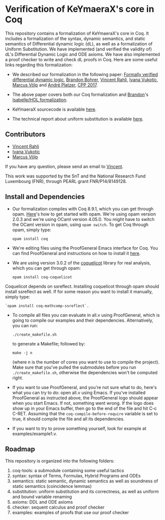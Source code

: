 Verification of KeYmaeraX's core in Coq
=======================================


This repository contains a formalization of KeYmaeraX's core in Coq.
It includes a formalization of the syntax, dynamic semantics, and
static semantics of Differential dynamic logic (dL), as well as a
formalization of Uniform Substitution.  We have implemented (and
verified the validity of) dL's Differential Dynamic Logic and ODE
axioms.  We have also implemented a proof checker to write and check
dL proofs in Coq.  Here are some useful links regarding this
formalization:

* We described our formalization in the following paper:
  [Formally verified differential dynamic logic](http://dx.doi.org/10.1145/3018610.3018616),
  [Brandon Bohrer](http://www.cs.cmu.edu/~bbohrer),
  [Vincent Rahli](http://www.cs.bham.ac.uk/~rahliv/),
  [Ivana Vukotic](http://wwwen.uni.lu/snt/people/ivana_vukotic),
  [Marcus Völp](http://wwwen.uni.lu/snt/people/marcus_voelp)
  and [André Platzer](http://symbolaris.com),
  [CPP 2017](http://cpp2017.mpi-sws.org).

* The above paper covers both our Coq formalization and
  [Brandon](http://www.cs.cmu.edu/~bbohrer)'s
  [Isabelle/HOL formalization](https://github.com/LS-Lab/Isabelle-dL).

* KeYmaeraX sourcecode is available
[here](https://github.com/LS-Lab/KeYmaeraX-release).

* The technical report about uniform substitution is available
[here](http://arxiv.org/pdf/1601.06183.pdf).


Contributors
------------

* [Vincent Rahli](http://www.cs.bham.ac.uk/~rahliv/)
* [Ivana Vukotic](http://wwwen.uni.lu/snt/people/ivana_vukotic)
* [Marcus Völp](http://wwwen.uni.lu/snt/people/marcus_voelp)

If you have any question, please send an email to
[Vincent](http://www.cs.bham.ac.uk/~rahliv/).

This work was supported by the SnT and the National Research Fund
Luxembourg (FNR), through PEARL grant FNR/P14/8149128.


Install and Dependencies
------------------------


* Our formalization compiles with Coq 8.9.1, which you can get through
opam.  [Here](https://opam.ocaml.org/doc/Usage.html)'s how to get
started with opam.  We're using opam version 2.0.3 and we're using
OCaml version 4.05.0.  You might have to switch the OCaml version in
opam, using `opam switch`.  To get Coq through opam, simply type:

    `opam install coq`

* We're editing files using the ProofGeneral Emacs interface for Coq.
You can find ProofGeneral and instructions on how to install it
[here](https://proofgeneral.github.io/).

* We are using version 3.0.2 of the
[coquelicot](http://coquelicot.saclay.inria.fr/) library for real
analysis, which you can get through opam:

   `opam install coq-coquelicot`

Coquelicot depends on ssreflect.  Installing coquelicot through opam
should install ssreflect as well.  If for some reason you want to
install it manually, simply type:

    `opam install coq-mathcomp-ssreflect`.

* To compile all files you can evaluate in all.v using ProofGeneral,
which is going to compile our examples and their dependencies.
Alternatively, you can run:

    `./create_makefile.sh`

    to generate a Makefile; followed by:

    `make -j n`

    (where n is the number of cores you want to use to compile the
project).  Make sure that you've pulled the submodules before you run
`./create_makefile.sh`, otherwise the dependencies won't be computed
right.

* If you want to use ProofGeneral, and you're not sure what to do,
here's what you can try to do: open all.v using Emacs. If you've
installed ProofGeneral as instructed above, the ProofGeneral logo
should appear when you start Emacs. If not, something went wrong. If
the logo does show up in your Emacs buffer, then go to the end of the
file and hit C-c C-RET. Assuming that the `coq-compile-before-require`
variable is set to true, it should compile the file and all its
dependencies.

* If you want to try to prove something yourself, look for example
at examples/example1.v.


Roadmap
-------


This repository is organized into the following folders:

1. coq-tools: a submodule containing some useful tactics
2. syntax: syntax of Terms, Formulas, Hybrid Programs and ODEs
3. semantics: static semantic, dynamic semantics as well as
     soundness of static semantics (coincidence lemmas)
4. substitution: uniform substitution and its
     correctness, as well as uniform and bound
     variable renaming
5. axioms: DDL and ODE axioms
6. checker: sequent calculus and proof checker
6. examples: examples of proofs that use our proof checker
